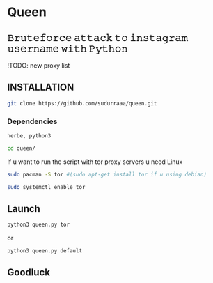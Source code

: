 # Queen
## 𝙱𝚛𝚞𝚝𝚎𝚏𝚘𝚛𝚌𝚎 𝚊𝚝𝚝𝚊𝚌𝚔 𝚝𝚘 𝚒𝚗𝚜𝚝𝚊𝚐𝚛𝚊𝚖 𝚞𝚜𝚎𝚛𝚗𝚊𝚖𝚎 𝚠𝚒𝚝𝚑 𝙿𝚢𝚝𝚑𝚘𝚗
!TODO: new proxy list

## INSTALLATION
```sh
git clone https://github.com/sudurraaa/queen.git
```
### Dependencies
```sh
herbe, python3
```

```sh
cd queen/
```
If u want to run the script with tor proxy servers u need Linux
```sh
sudo pacman -S tor #(sudo apt-get install tor if u using debian)
```
```sh
sudo systemctl enable tor
```
## Launch
```sh
python3 queen.py tor
```
or 
```sh
python3 queen.py default
```
## Goodluck
